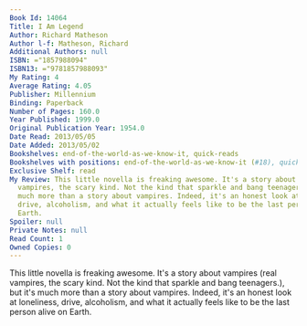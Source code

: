 ```yaml
---
Book Id: 14064
Title: I Am Legend
Author: Richard Matheson
Author l-f: Matheson, Richard
Additional Authors: null
ISBN: ="1857988094"
ISBN13: ="9781857988093"
My Rating: 4
Average Rating: 4.05
Publisher: Millennium
Binding: Paperback
Number of Pages: 160.0
Year Published: 1999.0
Original Publication Year: 1954.0
Date Read: 2013/05/05
Date Added: 2013/05/02
Bookshelves: end-of-the-world-as-we-know-it, quick-reads
Bookshelves with positions: end-of-the-world-as-we-know-it (#18), quick-reads (#5)
Exclusive Shelf: read
My Review: This little novella is freaking awesome. It's a story about vampires (real
  vampires, the scary kind. Not the kind that sparkle and bang teenagers.), but it's
  much more than a story about vampires. Indeed, it's an honest look at loneliness,
  drive, alcoholism, and what it actually feels like to be the last person alive on
  Earth.
Spoiler: null
Private Notes: null
Read Count: 1
Owned Copies: 0
---
```


This little novella is freaking awesome. It's a story about vampires (real vampires, the scary kind. Not the kind that sparkle and bang teenagers.), but it's much more than a story about vampires. Indeed, it's an honest look at loneliness, drive, alcoholism, and what it actually feels like to be the last person alive on Earth.